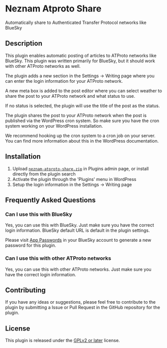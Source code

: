 # Neznam Atproto Share

Automatically share to Authenticated Transfer Protocol networks like BlueSky

## Description

This plugin enables automatic posting of articles to ATProto networks like BlueSky. This plugin was written primarily for BlueSky, but it should work with other ATProto networks as well.

The plugin adds a new section in the Settings -> Writing page where you can enter the login information for your ATProto network.

A new meta box is added to the post editor where you can select weather to share the post to your ATProto network and what status to use.

If no status is selected, the plugin will use the title of the post as the status.

The plugin shares the post to your ATProto network when the post is published via the WordPress cron system. So make sure you have the cron system working on your WordPress installation.

We recommend hooking up the cron system to a cron job on your server. You can find more information about this in the WordPress documentation.

## Installation

1. Upload [`neznam-atproto-share.zip`](https://github.com/ne-znam/neznam-atproto-share/releases/download/1.1.0/neznam-atproto-share.zip) in Plugins admin page, or install directly from the plugin search
2. Activate the plugin through the 'Plugins' menu in WordPress
3. Setup the login information in the Settings -> Writing page

## Frequently Asked Questions

### Can I use this with BlueSky

Yes, you can use this with BlueSky. Just make sure you have the correct login information. BlueSky default URL is default in the plugin settings.

Please visit [App Passwords](https://bsky.app/settings/app-passwords) in your BlueSky account to generate a new password for this plugin.

### Can I use this with other ATProto networks

Yes, you can use this with other ATProto networks. Just make sure you have the correct login information.

## Contributing

If you have any ideas or suggestions, please feel free to contribute to the plugin by submitting a Issue or Pull Request in the GitHub repository for the plugin.

## License

This plugin is released under the [GPLv2 or later](https://www.gnu.org/licenses/gpl-2.0.html) license.
